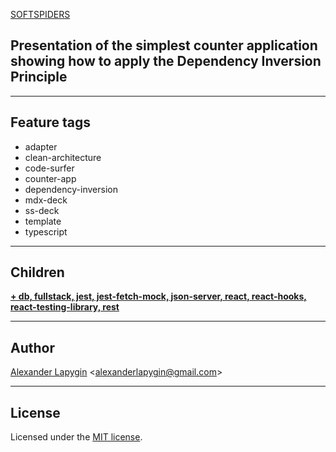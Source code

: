 [SOFTSPIDERS](https://github.com/softspiders/softspiders)

## Presentation of the simplest counter application showing how to apply the Dependency Inversion Principle

---

## Feature tags
- adapter
- clean-architecture
- code-surfer
- counter-app
- dependency-inversion
- mdx-deck
- ss-deck
- template
- typescript

---

## Children
[**+ db, fullstack, jest, jest-fetch-mock, json-server, react, react-hooks, react-testing-library, rest**](https://github.com/softspiders/cleanarchitecture-react-fullstack-starter)

---

## Author

[Alexander Lapygin](https://github.com/AlexanderLapygin) <<alexanderlapygin@gmail.com>>

---

## License

Licensed under the [MIT license](./LICENSE).
